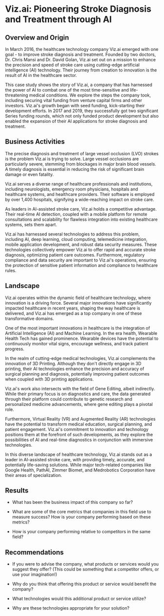 # Viz.ai: Pioneering Stroke Diagnosis and Treatment through AI

## Overview and Origin

In March 2016, the healthcare technology company Viz.ai emerged with one goal - to improve stroke diagnosis and treatment. Founded by two doctors, Dr. Chris Mansi and Dr. David Golan, Viz.ai set out on a mission to enhance the precision and speed of stroke care using cutting-edge artificial intelligence (AI) technology. Their journey from creation to innovation is the result of AI in the healthcare sector.

This case study shows the story of Viz.ai, a company that has harnessed the power of AI to combat one of the most time-sensitive and life-threatening medical conditions. We explore the steps the company took, including securing vital funding from venture capital firms and other investors. Viz.ai's growth began with seed funding, kick-starting their development efforts. In 2017 and 2019, they successfully got two significant Series funding rounds, which not only funded product development but also enabled the expansion of their AI applications for stroke diagnosis and treatment.

## Business Activities

The precise diagnosis and treatment of large vessel occlusion (LVO) strokes is the problem Viz.ai is trying to solve. Large vessel occlusions are particularly severe, stemming from blockages in major brain blood vessels. A timely diagnosis is essential in reducing the risk of significant brain damage or even fatality.

Viz.ai serves a diverse range of healthcare professionals and institutions, including neurologists, emergency room physicians, hospitals and healthcare systems, and healthcare providers. Their software is employed by over 1,400 hospitals, signifying a wide-reaching impact on stroke care.

As leaders in AI-assisted stroke care, Viz.ai holds a competitive advantage. Their real-time AI detection, coupled with a mobile platform for remote consultations and scalability for flawless integration into existing healthcare systems, sets them apart.

Viz.ai has harnessed several technologies to address this problem, including AI, deep learning, cloud computing, telemedicine integration, mobile application development, and robust data security measures. These technologies collectively empower Viz.ai to offer rapid and accurate stroke diagnosis, optimizing patient care outcomes. Furthermore, regulatory compliance and data security are important to Viz.ai's operations, ensuring the protection of sensitive patient information and compliance to healthcare rules.

## Landscape

Viz.ai operates within the dynamic field of healthcare technology, where innovation is a driving force. Several major innovations have significantly impacted healthcare in recent years, shaping the way healthcare is delivered, and Viz.ai has emerged as a top company in one of these transformative domains.

One of the most important innovations in healthcare is the integration of Artificial Intelligence (AI) and Machine Learning. In the era health, Wearable Health Tech has gained prominence. Wearable devices have the potential to continuously monitor vital signs, encourage wellness, and track patient progress.

In the realm of cutting-edge medical technologies, Viz.ai complements the innovation of 3D Printing. Although they don't directly engage in 3D printing, their AI technologies enhance the precision and accuracy of surgical planning and diagnosis, potentially improving patient outcomes when coupled with 3D printing applications.

Viz.ai's work also intersects with the field of Gene Editing, albeit indirectly. While their primary focus is on diagnostics and care, the data generated through their platform could contribute to genetic research and personalized medicine advancements, where gene editing plays a pivotal role.

Furthermore, Virtual Reality (VR) and Augmented Reality (AR) technologies have the potential to transform medical education, surgical planning, and patient engagement. Viz.ai's commitment to innovation and technology positions them at the forefront of such developments, as they explore the possibilities of AI and real-time diagnostics in conjunction with immersive technologies.

In this diverse landscape of healthcare technology, Viz.ai stands out as a leader in AI-assisted stroke care, with providing timely, accurate, and potentially life-saving solutions. While major tech-related companies like Google Health, PathAI, Zimmer Biomet, and Medrobotics Corporation have their areas of specialization.

## Results

- What has been the business impact of this company so far?

- What are some of the core metrics that companies in this field use to measure success? How is your company performing based on these metrics?

- How is your company performing relative to competitors in the same field?

## Recommendations

- If you were to advise the company, what products or services would you suggest they offer? (This could be something that a competitor offers, or use your imagination!)

- Why do you think that offering this product or service would benefit the company?

- What technologies would this additional product or service utilize?

- Why are these technologies appropriate for your solution?
